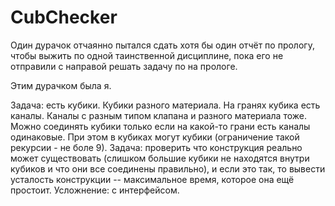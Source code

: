 # CubChecker

Один дурачок отчаянно пытался сдать хотя бы один отчёт по прологу, чтобы выжить по одной таинственной дисциплине, пока его не отправили с направой решать задачу по на прологе. 

Этим дурачком была я.

Задача: есть кубики. Кубики разного материала. На гранях кубика есть каналы. Каналы с разным типом клапана и разного материала тоже. Можно соединять кубики только если на какой-то грани есть каналы одинаковые. При этом в кубиках могут кубики (ограничение такой рекурсии - не боле 9). Задача: проверить что конструкция реально может существовать (слишком большие кубики не находятся внутри кубиков и что они все соединены правильно), и если это так, то вывести усталость конструкции -- максимальное время, которое она ещё простоит. 
Усложнение: с интерфейсом.
